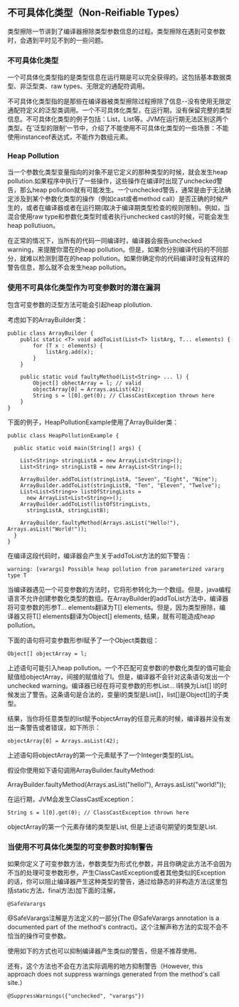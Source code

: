 ## 不可具体化类型（Non-Reifiable Types）

类型擦除一节讲到了编译器擦除类型参数信息的过程。类型擦除在遇到可变参数时，会遇到平时见不到的一些问题。


### 不可具体化类型

一个可具体化类型指的是类型信息在运行期是可以完全获得的。这包括基本数据类型、非泛型类、raw types、无限定的通配符调用。

不可具体化类型指的是那些在编译器被类型擦除过程擦除了信息--没有使用无限定通配符定义的泛型类调用。一个不可具体化类型，在运行期，没有保留完整的类型信息。不可具体化类型的例子包括：List<String>，List<Number>等。JVM在运行期无法区别这两个类型。在’泛型的限制‘一节中，介绍了不能使用不可具体化类型的一些场景：不能使用instanceof表达式，不能作为数组元素。


### Heap Pollution

当一个参数化类型变量指向的对象不是它定义的那种类型的时候，就会发生heap pollution.如果程序中执行了一些操作，这些操作在编译时出现了unchecked警告，那么heap pollution就有可能发生。一个unchecked警告，通常是由于无法确定涉及到某个参数化类型的操作（例如cast或者method call）是否正确的时候产生的，或者在编译器或者在运行期(取决于编译期类型检查的规则限制)。例如，当混合使用raw type和参数化类型时或者执行unchecked cast的时候，可能会发生heap pollutiuon。


在正常的情况下，当所有的代码一同编译时，编译器会报告unchecked warning，来提醒你潜在的heap pollution。但是，如果你分别编译代码的不同部分，就难以检测到潜在的heap pollution。如果你确定你的代码编译时没有这样的警告信息，那么就不会发生heap pollution。


### 使用不可具体化类型作为可变参数时的潜在漏洞


包含可变参数的泛型方法可能会引起heap plollution.

考虑如下的ArrayBuilder类：

```
public class ArrayBuilder {
	public static <T> void addToList(List<T> listArg, T... elements) {
		for (T x : elements) {
			listArg.add(x);
		}
	}
	
	public static void faultyMethod(List<String> ... l) {
		Object[] obhectArray = l; // valid
		objectArray[0] = Arrays.asList(42);
		String s = l[0].get(0); // ClassCastException thrown here
	}
}

```

下面的例子，HeapPollutionExample使用了ArrayBuilder类：

```
public class HeapPollutionExample {

  public static void main(String[] args) {

    List<String> stringListA = new ArrayList<String>();
    List<String> stringListB = new ArrayList<String>();

    ArrayBuilder.addToList(stringListA, "Seven", "Eight", "Nine");
    ArrayBuilder.addToList(stringListB, "Ten", "Eleven", "Twelve");
    List<List<String>> listOfStringLists =
      new ArrayList<List<String>>();
    ArrayBuilder.addToList(listOfStringLists,
      stringListA, stringListB);

    ArrayBuilder.faultyMethod(Arrays.asList("Hello!"), Arrays.asList("World!"));
  }
}

```

在编译这段代码时，编译器会产生关于addToList方法的如下警告：


```
warning: [varargs] Possible heap pollution from parameterized vararg type T

```

当编译器遇见一个可变参数的方法时，它将形参转化为一个数组。但是，java编程语言不允许创建参数化类型的数组。在ArrayBuilder的addToList方法中，编译器将可变参数的形参T... elements翻译为T[] elements。但是，因为类型擦除，编译器又将T[] elements翻译为Object[] elements, 结果，就有可能造成heap pollution。

下面的语句将可变参数形参l赋予了一个Object类数组：

```
Object[] objectArray = l;

```

上述语句可能引入heap pollution。一个不匹配可变参数l的参数化类型的值可能会赋值给objectArray，间接的赋值给了l。但是，编译器不会针对这条语句发出一个unchecked warning。编译器已经在将可变参数的形参List<String>... l转换为List[] l的时候发出了警告。这条语句是合法的，变量l的类型是List[]，list[]是Object[]的子类型。


结果，当你将任意类型的list赋予objectArray的任意元素的时候，编译器并没有发出一条警告或者错误，如下所示：

```
objectArray[0] = Arrays.asList(42);

```

上述语句将objectArray的第一个元素赋予了一个Integer类型的List。


假设你使用如下语句调用ArrayBuilder.faultyMethod:

ArrayBuilder.faultyMethod(Arrays.asList("hello!"), Arrays.asList("world!"));


在运行期，JVM会发生ClassCastException：

```
String s = l[0].get(0); // ClassCastException thrown here

```

objectArray的第一个元素存储的类型是List<Integer>, 但是上述语句期望的类型是List<String>.


### 当使用不可具体化类型的可变参数时抑制警告


如果你定义了可变参数方法，参数类型为形式化参数，并且你确定此方法不会因为不当的处理可变参数形参，产生ClassCastException或者其他类似的Exception的话，你可以阻止编译器产生这种类型的警告，通过给静态的非构造方法(这里包括static方法、final方法)加下面的注解，

```
@SafeVarargs

```


@SafeVarargs注解是方法定义的一部分(The @SafeVarargs annotation is a documented part of the method's contract)。这个注解声称方法的实现不会不恰当的操作可变参数。

使用如下的方式也可以抑制编译器产生类似的警告，但是不推荐使用。

还有，这个方法也不会在方法实际调用的地方抑制警告（However, this approach does not suppress warnings generated from the method's call site.） 

```
@SuppressWarnings({"unchecked", "varargs"})

```






































